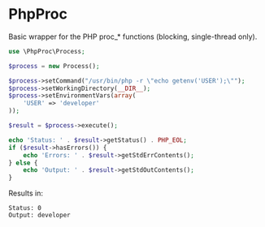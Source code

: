 PhpProc
=======

Basic wrapper for the PHP proc_* functions (blocking, single-thread only).

```php
use \PhpProc\Process;

$process = new Process();

$process->setCommand("/usr/bin/php -r \"echo getenv('USER');\"");
$process->setWorkingDirectory(__DIR__);
$process->setEnvironmentVars(array(
    'USER' => 'developer'
));

$result = $process->execute();

echo 'Status: ' . $result->getStatus() . PHP_EOL;
if ($result->hasErrors()) {
    echo 'Errors: ' . $result->getStdErrContents();
} else {
    echo 'Output: ' . $result->getStdOutContents();
}
```

Results in:

```
Status: 0
Output: developer
```